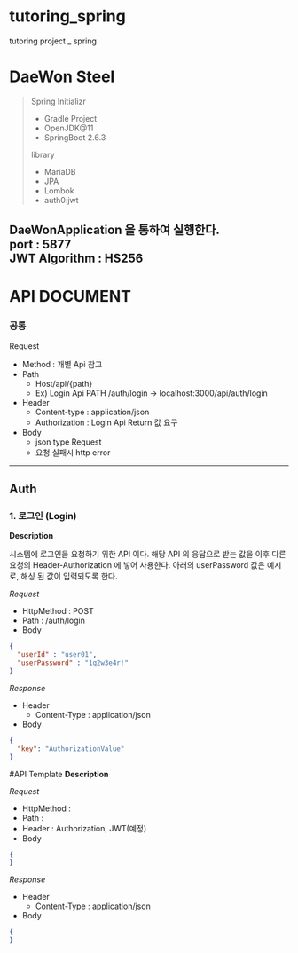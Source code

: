 # tutoring_spring
tutoring project _ spring

# DaeWon Steel
> Spring Initializr
> * Gradle Project
> * OpenJDK@11
> * SpringBoot 2.6.3
>
> 
> library
> * MariaDB
> * JPA
> * Lombok
> * auth0:jwt

DaeWonApplication 을 통하여 실행한다.  
port : 5877  
JWT Algorithm : HS256
---

# API DOCUMENT

### 공통
Request
* Method : 개별 Api 참고
* Path
  * Host/api/{path}
  * Ex) Login Api PATH /auth/login -> localhost:3000/api/auth/login
* Header
  * Content-type : application/json
  * Authorization : Login Api Return 값 요구
* Body
    * json type Request
    * 요청 실패시 http error
---
## Auth
### 1. 로그인 (Login)
**Description**   

시스템에 로그인을 요청하기 위한 API 이다.
해당 API 의 응답으로 받는 값을 이후 다른 요청의 Header-Authorization 에 넣어 사용한다.
아래의 userPassword 값은 예시로, 해싱 된 값이 입력되도록 한다.

*Request*  
* HttpMethod : POST
* Path : /auth/login
* Body
```json
{
  "userId" : "user01",
  "userPassword" : "1q2w3e4r!"
}
```
*Response*
* Header
  * Content-Type : application/json
* Body
```json
{
  "key": "AuthorizationValue"
}
```
#API Template
**Description**

*Request*
* HttpMethod : 
* Path : 
* Header : Authorization, JWT(예정)
* Body
```json
{
}
```
*Response*
* Header
  * Content-Type : application/json
* Body
```json
{
}
```
